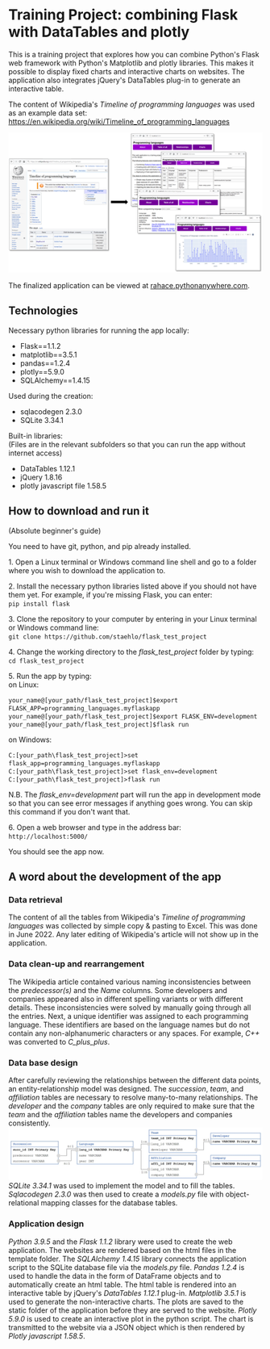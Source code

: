# Training Project: combining Flask with DataTables and plotly

This is a training project that explores how you can combine Python's Flask web framework with Python's Matplotlib and plotly libraries. This makes it possible to display fixed charts and interactive charts on websites. The application also integrates jQuery's DataTables plug-in to generate an interactive table.

The content of Wikipedia's *Timeline of programming languages* was used as an example data set:
https://en.wikipedia.org/wiki/Timeline_of_programming_languages

![from_wiki_to_flask](https://github.com/staehlo/flask_test_project/blob/main/graphic_for_readme_from_wiki_to_flask.jpg)

The finalized application can be viewed at [rahace.pythonanywhere.com](http://rahace.pythonanywhere.com/).


## Technologies

Necessary python libraries for running the app locally:

* Flask==1.1.2
* matplotlib==3.5.1
* pandas==1.2.4
* plotly==5.9.0
* SQLAlchemy==1.4.15

Used during the creation:

* sqlacodegen 2.3.0
* SQLite 3.34.1

Built-in libraries:  
(Files are in the relevant subfolders so that you can run the app without internet access)

* DataTables 1.12.1
* jQuery 1.8.16
* plotly javascript file 1.58.5


## How to download and run it
(Absolute beginner's guide)

You need to have git, python, and pip already installed.

1\. Open a Linux terminal or Windows command line shell and go to a folder where you wish to download the application to.


2\. Install the necessary python libraries listed above if you should not have them yet. For example, if you're missing Flask, you can enter:  
`pip install flask`

3\. Clone the repository to your computer by entering in your Linux terminal or Windows command line:  
`git clone https://github.com/staehlo/flask_test_project`  


4\. Change the working directory to the *flask_test_project* folder by typing:  
`cd flask_test_project`

5\. Run the app by typing:  
on Linux:
```
your_name@[your_path/flask_test_project]$export FLASK_APP=programming_languages.myflaskapp
your_name@[your_path/flask_test_project]$export FLASK_ENV=development
your_name@[your_path/flask_test_project]$flask run
```

on Windows:
```
C:[your_path\flask_test_project]>set flask_app=programming_languages.myflaskapp
C:[your_path\flask_test_project]>set flask_env=development
C:[your_path\flask_test_project]>flask run
```

N.B. The *flask_env=development* part will run the app in development mode so that you can see error messages if anything goes wrong. You can skip this command if you don't want that.

6\. Open a web browser and type in the address bar:  
`http://localhost:5000/`

You should see the app now.


## A word about the development of the app

### Data retrieval
The content of all the tables from Wikipedia's *Timeline of programming languages* was collected by simple copy & pasting to Excel. This was done in June 2022. Any later editing of Wikipedia's article will not show up in the application.

### Data clean-up and rearrangement
The Wikipedia article contained various naming inconsistencies between the *predecessor(s)* and the *Name* columns. Some developers and companies appeared also in different spelling variants or with different details. These inconsistencies were solved by manually going through all the entries.
Next, a unique identifier was assigned to each programming language. These identifiers are based on the language names but do not contain any non-alphanumeric characters or any spaces. For example, *C++* was converted to *C_plus_plus*.

### Data base design
After carefully reviewing the relationships between the different data points, an entity-relationship model was designed. The *succession*, *team*, and *affiliation* tables are necessary to resolve many-to-many relationships. The *developer* and the *company* tables are only required to make sure that the *team* and the *affiliation* tables name the developers and companies consistently.
![entity_relationship_diagram](https://github.com/staehlo/flask_test_project/blob/main/graphic_for_readme_Entity_Relationship_Diagram.jpg)
*SQLite 3.34.1* was used to implement the model and to fill the tables.
*Sqlacodegen 2.3.0* was then used to create a *models.py* file with object-relational mapping classes for the database tables.

### Application design
*Python 3.9.5* and the *Flask 1.1.2* library were used to create the web application. The websites are rendered based on the html files in the template folder. The *SQLAlchemy 1.4.15* library connects the application script to the SQLite database file via the *models.py* file. *Pandas 1.2.4* is used to handle the data in the form of DataFrame objects and to automatically create an html table. The html table is rendered into an interactive table by jQuery's *DataTables 1.12.1* plug-in. *Matplotlib 3.5.1* is used to generate the non-interactive charts. The plots are saved to the static folder of the application before they are served to the website. *Plotly 5.9.0* is used to create an interactive plot in the python script. The chart is transmitted to the website via a JSON object which is then rendered by *Plotly javascript 1.58.5*.
